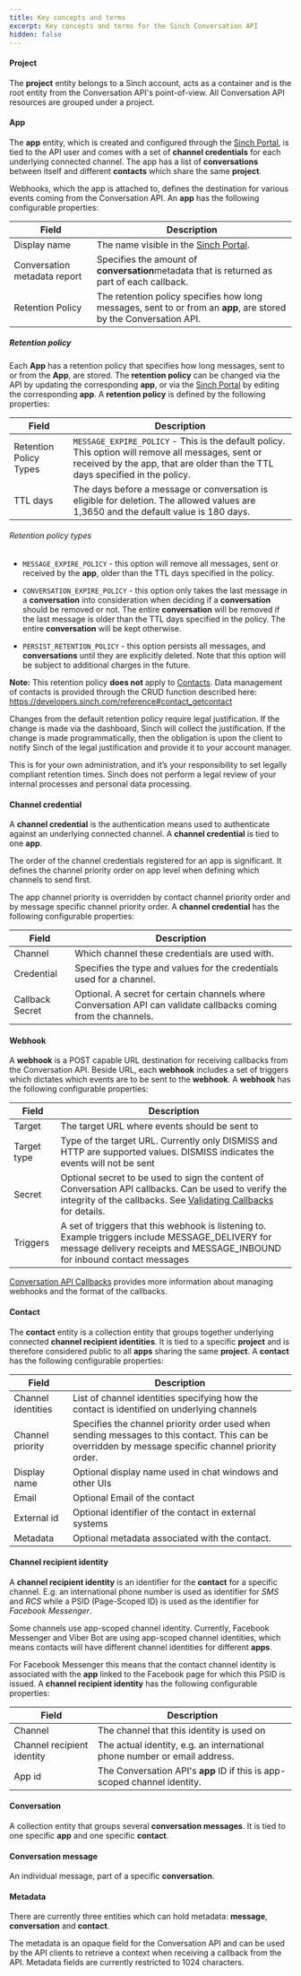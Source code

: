 ```yaml
---
title: Key concepts and terms
excerpt: Key concepts and terms for the Sinch Conversation API
hidden: false
---
```


#### Project

The **project** entity belongs to a Sinch account, acts as a container and is the root entity from the Conversation API's point-of-view. All Conversation API resources are grouped under a project.

#### App

The **app** entity, which is created and configured through the [Sinch Portal](https://dashboard.sinch.com/convapi/apps), is tied to the API user and comes with a set of **channel credentials** for each underlying connected channel. The app has a list of **conversations** between itself and different **contacts** which share the same **project**.

Webhooks, which the app is attached to, defines the destination for various events coming from the Conversation API. An **app** has the following configurable properties:

| Field                             | Description                                                                                                                        |
| --------------------------------- | ---------------------------------------------------------------------------------------------------------------------------------- |
| Display name                      | The name visible in the [Sinch Portal](https://dashboard.sinch.com/convapi/apps).                                                       |
| Conversation metadata report | Specifies the amount of **conversation**metadata that is returned as part of each callback. |
| Retention Policy                  | The retention policy specifies how long messages, sent to or from an **app**, are stored by the Conversation API.         |

##### Retention policy

Each **App** has a retention policy that specifies how long messages, sent to or from the **App**, are stored. The **retention policy** can be changed via the API by updating the corresponding **app**, or via the [Sinch Portal](https://dashboard.sinch.com/convapi/apps) by editing the corresponding **app**. A **retention policy** is defined by the following properties:

| Field                             | Description                                                                                                                           |
| --------------------------------- | ------------------------------------------------------------------------------------------------------------------------------------- |
| Retention Policy Types             |  `MESSAGE_EXPIRE_POLICY` - This is the default policy. This option will remove all messages, sent or received by the app, that are older than the TTL days specified in the policy.                                              |
| TTL days                          | The days before a message or conversation is eligible for deletion. The allowed values are 1,3650 and the default value is 180 days.|

###### Retention policy types

* `MESSAGE_EXPIRE_POLICY` - this option will remove all messages, sent or received by the **app**, older than the TTL days specified in the policy.

* `CONVERSATION_EXPIRE_POLICY` - this option only takes the last message in a **conversation** into consideration when deciding if a **conversation** should be removed or not. The entire **conversation** will be removed if the last message is older than the TTL days specified in the policy. The entire **conversation** will be kept otherwise. 

* `PERSIST_RETENTION_POLICY` -  this option persists all messages, and **conversations** until they are explicitly deleted. Note that this option will be subject to additional charges in the future.

**Note:** This retention policy **does not** apply to [Contacts](https://developers.sinch.com/docs/conversation-keyconcepts#contact). Data management of contacts is provided through the CRUD function described here: https://developers.sinch.com/reference#contact_getcontact

Changes from the default retention policy require legal justification.  If the change is made via the dashboard, Sinch will collect the justification.  If the change is made programmatically, then the obligation is upon the client to notify Sinch of the legal justification and provide it to your account manager.

This is for your own administration, and it’s your responsibility to set legally compliant retention times. Sinch does not perform a legal review of your internal processes and personal data processing.

#### Channel credential

A **channel credential** is the authentication means used to authenticate against an underlying connected channel. A **channel credential** is tied to one **app**.

The order of the channel credentials registered for an app is significant. It defines the channel priority order on app level when defining which channels to send first.

The app channel priority is overridden by contact channel priority order and by message specific channel priority order. A **channel credential** has the following configurable properties:

| Field           | Description                                                                                                           |
| --------------- | --------------------------------------------------------------------------------------------------------------------- |
| Channel         | Which channel these credentials are used with.                                                                        |
| Credential      | Specifies the type and values for the credentials used for a channel.                                                 |
| Callback Secret | Optional. A secret for certain channels where Conversation API can validate callbacks coming from the channels.       |

#### Webhook

A **webhook** is a POST capable URL destination for receiving callbacks from the Conversation API.
Beside URL, each **webhook** includes a set of triggers which dictates which events are to be sent to the **webhook**. A **webhook** has the following configurable properties:

| Field       | Description                                                                                                                                                                                                                  |
| ----------- | ---------------------------------------------------------------------------------------------------------------------------------------------------------------------------------------------------------------------------- |
| Target      | The target URL where events should be sent to                                                                                                                                                                                |
| Target type | Type of the target URL. Currently only DISMISS and HTTP are supported values. DISMISS indicates the events will not be sent                                                                                                  |
| Secret      | Optional secret to be used to sign the content of Conversation API callbacks. Can be used to verify the integrity of the callbacks. See [Validating Callbacks](https://developers.sinch.com/docs/conversation-callbacks#validating-callbacks) for details. |
| Triggers    | A set of triggers that this webhook is listening to. Example triggers include MESSAGE_DELIVERY for message delivery receipts and MESSAGE_INBOUND for inbound contact messages                                                |

[Conversation API Callbacks](https://developers.sinch.com/docs/conversation-callbacks) provides more information about managing webhooks and the format of the callbacks.

#### Contact

The **contact** entity is a collection entity that groups together underlying connected **channel recipient identities**. It is tied to a specific **project** and is therefore considered public to all **apps** sharing the same **project**. A **contact** has the following configurable properties:

| Field              | Description                                                                                                                                         |
| ------------------ | --------------------------------------------------------------------------------------------------------------------------------------------------- |
| Channel identities | List of channel identities specifying how the contact is identified on underlying channels                                                          |
| Channel priority   | Specifies the channel priority order used when sending messages to this contact. This can be overridden by message specific channel priority order. |
| Display name       | Optional display name used in chat windows and other UIs                                                                                            |
| Email              | Optional Email of the contact                                                                                                                       |
| External id        | Optional identifier of the contact in external systems                                                                                              |
| Metadata           | Optional metadata associated with the contact.                                                                                                      |

#### Channel recipient identity

A **channel recipient identity** is an identifier for the **contact** for a specific channel. E.g. an international phone number is used as identifier for _SMS_ and _RCS_ while a PSID (Page-Scoped ID) is used as the identifier for _Facebook Messenger_.

Some channels use app-scoped channel identity. Currently, Facebook Messenger and Viber Bot are using app-scoped channel identities, which means contacts will have different channel identities for different **apps**.

For Facebook Messenger this means that the contact channel identity is associated with the **app** linked to the Facebook page for which this PSID is issued. A **channel recipient identity** has the following configurable properties:

| Field                      | Description                                                               |
| -------------------------- | ------------------------------------------------------------------------- |
| Channel                    | The channel that this identity is used on                                 |
| Channel recipient identity | The actual identity, e.g. an international phone number or email address. |
| App id                     | The Conversation API's **app** ID if this is app-scoped channel identity. |

#### Conversation

A collection entity that groups several **conversation messages**. It is tied to one specific **app** and one specific **contact**.

#### Conversation message

An individual message, part of a specific **conversation**.

#### Metadata

There are currently three entities which can hold metadata: **message**, **conversation** and **contact**. 

The metadata is an opaque field for the Conversation API and can be used by the API clients to retrieve a context when receiving a callback from the API. Metadata fields are currently restricted to 1024 characters.
